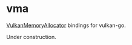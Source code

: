 # vma

[VulkanMemoryAllocator](https://github.com/GPUOpen-LibrariesAndSDKs/VulkanMemoryAllocator) bindings for vulkan-go.

Under construction.
